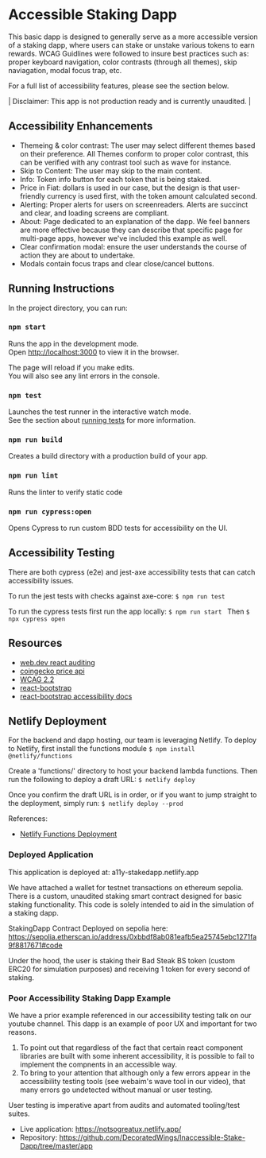 # Accessible Staking Dapp

This basic dapp is designed to generally serve as a more accessible version of a staking dapp, where users can stake or unstake various tokens to earn rewards. WCAG Guidlines were followed to insure best practices such as: proper keyboard navigation, color contrasts (through all themes), skip naviagation, modal focus trap, etc.

For a full list of accessibility features, please see the section below.

| Disclaimer: This app is not production ready and is currently unaudited. |

## Accessibility Enhancements

- Themeing & color contrast: The user may select different themes based on their preference. All Themes conform to 
proper color contrast, this can be verified with any contrast tool such as wave for instance. 
- Skip to Content: The user may skip to the main content.
- Info: Token info button for each token that is being staked. 
- Price in Fiat: dollars is used in our case, but the design is that user-friendly currency is used first, with the token amount calculated second. 
- Alerting: Proper alerts for users on screenreaders. Alerts are succinct and clear, and loading screens are compliant.
- About: Page dedicated to an explanation of the dapp. We feel banners are more effective because they can describe that specific page for multi-page apps, however we've included this example as well. 
- Clear confirmation modal: ensure the user understands the course of action they are about to undertake. 
- Modals contain focus traps and clear close/cancel buttons.

## Running Instructions

In the project directory, you can run:

### `npm start`

Runs the app in the development mode.\
Open [http://localhost:3000](http://localhost:3000) to view it in the browser.

The page will reload if you make edits.\
You will also see any lint errors in the console.

### `npm test`

Launches the test runner in the interactive watch mode.\
See the section about [running tests](https://facebook.github.io/create-react-app/docs/running-tests) for more information.

### `npm run build`
Creates a build directory with a production build of your app.

### `npm run lint`
Runs the linter to verify static code

### `npm run cypress:open`
Opens Cypress to run custom BDD tests for accessibility on the UI.


## Accessibility Testing 

There are both cypress (e2e) and jest-axe accessibility tests that can catch accessibility issues. 

To run the jest tests with checks against axe-core:
```$ npm run test ```

To run the cypress tests first run the app locally:
```$ npm run start ```
Then 
```$ npx cypress open ```

## Resources 
- [web.dev react auditing](https://web.dev/articles/accessibility-auditing-react)
- [coingecko price api](https://www.coingecko.com/api/documentation)
- [WCAG 2.2](https://www.w3.org/TR/WCAG22/)
- [react-bootstrap](https://react-bootstrap.netlify.app/)
- [react-bootstrap accessibility docs]()

## Netlify Deployment 

For the backend and dapp hosting, our team is leveraging Netlify. 
To deploy to Netlify, first install the functions module 
```$ npm install @netlify/functions ```

Create a 'functions/' directory to host your backend lambda functions. Then run 
the following to deploy a draft URL:
```$ netlify deploy```

Once you confirm the draft URL is in order, or if you want to jump straight to the deployment, simply run:
```$ netlify deploy --prod```

References: 
- [Netlify Functions Deployment](https://docs.netlify.com/functions/lambda-compatibility/?fn-language=ts#prepare-project)


### Deployed Application
This application is deployed at: a11y-stakedapp.netlify.app

We have attached a wallet for testnet transactions on ethereum sepolia. 
There is a custom, unaudited staking smart contract designed for basic staking functionality. This code is solely intended to aid in the simulation of a staking dapp. 

StakingDapp Contract Deployed on sepolia here: https://sepolia.etherscan.io/address/0xbbdf8ab081eafb5ea25745ebc1271fa9f8817671#code

Under the hood, the user is staking their Bad Steak BS token (custom ERC20 for simulation purposes) and receiving 1 token for every second of staking. 


### Poor Accessibility Staking Dapp Example 

We have a prior example referenced in our accessibility testing talk on our youtube channel. This dapp is an example of poor UX and important for two reasons. 

1. To point out that regardless of the fact that certain react component libraries are built with some inherent accessibility, it is possible to fail to implement the compnents in an accessible way. 
2. To bring to your attention that although only a few errors appear in the accessibility testing tools (see webaim's wave tool in our video), that many errors go undetected without manual or user testing. 

User testing is imperative apart from audits and automated tooling/test suites. 

- Live application: https://notsogreatux.netlify.app/
- Repository: https://github.com/DecoratedWings/Inaccessible-Stake-Dapp/tree/master/app


